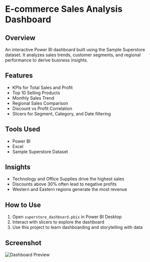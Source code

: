 # E-commerce Sales Analysis Dashboard

## Overview

An interactive Power BI dashboard built using the Sample Superstore dataset. It analyzes sales trends, customer segments, and regional performance to derive business insights.

## Features

- KPIs for Total Sales and Profit
- Top 10 Selling Products
- Monthly Sales Trend
- Regional Sales Comparison
- Discount vs Profit Correlation
- Slicers for Segment, Category, and Date filtering

## Tools Used

- Power BI
- Excel
- Sample Superstore Dataset

## Insights

- Technology and Office Supplies drive the highest sales
- Discounts above 30% often lead to negative profits
- Western and Eastern regions generate the most revenue

## How to Use

1. Open `superstore_dashboard.pbix` in Power BI Desktop
2. Interact with slicers to explore the dashboard
3. Use this project to learn dashboarding and storytelling with data

## Screenshot

![Dashboard Preview](dashboard_screenshot.png)
